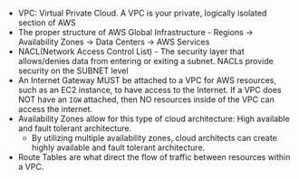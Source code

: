- VPC: Virtual Private Cloud. A VPC is your private, logically isolated section of AWS
- The proper structure of AWS Global Infrastructure - Regions -> Availability Zones -> Data Centers -> AWS Services
- NACL(Network Access Control List) - The security layer that allows/denies data from entering or exiting a subnet. NACLs provide security on the SUBNET level
- An Internet Gateway MUST be attached to a VPC for AWS resources, such as an EC2 instance, to have access to the Internet. If a VPC does NOT have an `IGW` attached, then NO resources inside of the VPC can access the internet.
- Availability Zones allow for this type of cloud architecture: High available and fault tolerant architecture.
    +  By utilizing multiple availability zones, cloud architects can create highly available and fault tolerant architecture.
- Route Tables are what direct the flow of traffic between resources within a VPC.